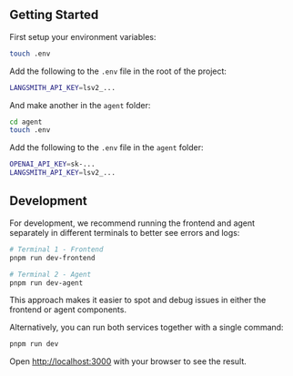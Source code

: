 ## Getting Started

First setup your environment variables:

```sh
touch .env
```

Add the following to the `.env` file in the root of the project:

```sh
LANGSMITH_API_KEY=lsv2_...
```

And make another in the `agent` folder:

```sh
cd agent
touch .env
```

Add the following to the `.env` file in the `agent` folder:

```sh
OPENAI_API_KEY=sk-...
LANGSMITH_API_KEY=lsv2_...
```

## Development

For development, we recommend running the frontend and agent separately in different terminals to better see errors and logs:

```bash
# Terminal 1 - Frontend
pnpm run dev-frontend

# Terminal 2 - Agent
pnpm run dev-agent
```

This approach makes it easier to spot and debug issues in either the frontend or agent components.

Alternatively, you can run both services together with a single command:

```bash
pnpm run dev
```

Open [http://localhost:3000](http://localhost:3000) with your browser to see the result.
